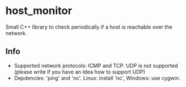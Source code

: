 # host_monitor
Small C++ library to check periodically if a host is reachable over the network.

## Info
- Supported network protocols: ICMP and TCP. UDP is not supported (please write if you have an Idea how to support UDP)
- Depdencies: 'ping' and 'nc'. Linux: install 'nc', Windows: use cygwin.
